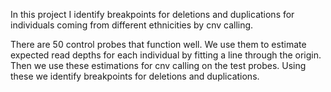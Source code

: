 In this project I identify breakpoints for deletions and duplications for individuals coming from different ethnicities by cnv calling. 

There are 50 control probes that function well. We use them to estimate expected read depths 
for each individual by fitting a line through the origin. Then we use these estimations for cnv calling on the test probes. Using 
these we identify breakpoints for deletions and duplications. 
